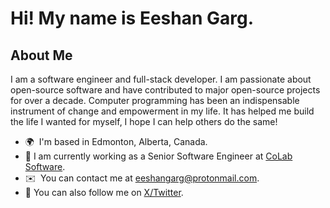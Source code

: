 Hi! My name is Eeshan Garg.
===========================

About Me
--------

I am a software engineer and full-stack developer. I am passionate about open-source software and have contributed to major open-source projects for over a decade. Computer programming has been an indispensable instrument of change and empowerment in my life. It has helped me build the life I wanted for myself, I hope I can help others do the same!

* 🌍  I'm based in Edmonton, Alberta, Canada.
* 💼  I am currently working as a Senior Software Engineer at [CoLab Software](https://www.colabsoftware.com/).
* ✉️  You can contact me at [eeshangarg@protonmail.com](mailto:eeshangarg@protonmail.com).
* 🔗  You can also follow me on [X/Twitter](https://twitter.com/eeshancanada).
